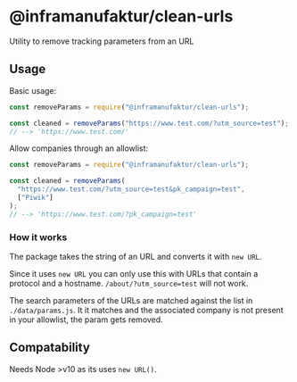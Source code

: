 # @inframanufaktur/clean-urls

Utility to remove tracking parameters from an URL

## Usage

Basic usage:

```js
const removeParams = require("@inframanufaktur/clean-urls");

const cleaned = removeParams("https://www.test.com/?utm_source=test");
// --> 'https://www.test.com/'
```

Allow companies through an allowlist:

```js
const removeParams = require("@inframanufaktur/clean-urls");

const cleaned = removeParams(
  "https://www.test.com/?utm_source=test&pk_campaign=test",
  ["Piwik"]
);
// --> 'https://www.test.com/?pk_campaign=test'
```

### How it works

The package takes the string of an URL and converts it with `new URL`.

Since it uses `new URL` you can only use this with URLs that contain a protocol and a hostname. `/about/?utm_source=test` will not work.

The search parameters of the URLs are matched against the list in `./data/params.js`. It it matches and the associated company is not present in your allowlist, the param gets removed.

## Compatability

Needs Node >v10 as its uses `new URL()`.
